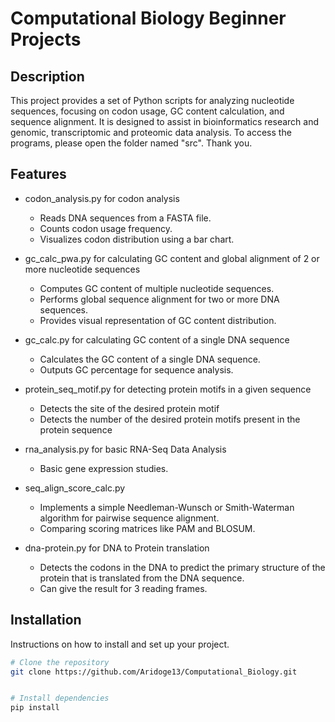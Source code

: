 # Computational Biology Beginner Projects

## Description
This project provides a set of Python scripts for analyzing nucleotide sequences, focusing on codon usage, GC content calculation, and sequence alignment. It is designed to assist in bioinformatics research and genomic, transcriptomic and proteomic data analysis.
To access the programs, please open the folder named "src". Thank you. 

## Features
- codon_analysis.py for codon analysis
    - Reads DNA sequences from a FASTA file.
    - Counts codon usage frequency.
    - Visualizes codon distribution using a bar chart.

- gc_calc_pwa.py for calculating GC content and global alignment of 2 or more nucleotide sequences
    - Computes GC content of multiple nucleotide sequences.
    - Performs global sequence alignment for two or more DNA sequences.
    - Provides visual representation of GC content distribution.

- gc_calc.py for calculating GC content of a single DNA sequence
    - Calculates the GC content of a single DNA sequence.
    - Outputs GC percentage for sequence analysis.

- protein_seq_motif.py for detecting protein motifs in a given sequence
    - Detects the site of the desired protein motif
    - Detects the number of the desired protein motifs present in the protein sequence

- rna_analysis.py for basic RNA-Seq Data Analysis
    - Basic gene expression studies. 

- seq_align_score_calc.py
    - Implements a simple Needleman-Wunsch or Smith-Waterman algorithm for pairwise sequence alignment.
    - Comparing scoring matrices like PAM and BLOSUM.

- dna-protein.py for DNA to Protein translation
    - Detects the codons in the DNA to predict the primary structure of the protein that is translated from the DNA sequence.
    - Can give the result for 3 reading frames.

## Installation
Instructions on how to install and set up your project.

```bash
# Clone the repository
git clone https://github.com/Aridoge13/Computational_Biology.git


# Install dependencies
pip install